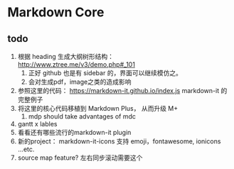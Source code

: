 # Markdown Core


## todo

1. 根据 heading 生成大纲树形结构： http://www.ztree.me/v3/demo.php#_101
    1. 正好 github 也是有 sidebar 的，界面可以继续模仿之。
    1. 会对生成pdf，image之类的造成影响
1. 参照这里的代码： https://markdown-it.github.io/index.js  markdown-it 的完整例子
1. 将这里的核心代码移植到 Markdown Plus， 从而升级 M+
    1. mdp should take advantages of mdc
1. gantt x lables
1. 看看还有哪些流行的markdown-it plugin
1. 新的project： markdown-it-icons 支持 emoji，fontawesome, ionicons ...etc.
1. source map feature? 左右同步滚动需要这个
